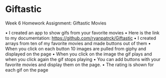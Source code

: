 # Giftastic

Week 6 Homework Assignment: Giftastic Movies

•    I created an app to show gifs from your favorite movies
•   Here is the link to my documentation: https://github.com/ryanpatrck/Giftastic
•    I created arrays from ten of my favorite movies and made buttons out of them
•    When you click on each button 10 images are pulled from giphy and displayed on the page
•    When  you click on the image the gif plays and when you click again the gif stops playing
•    You can add buttons with your favorite movies and display them on the page.
•    The rating is shown for each gif on the page

